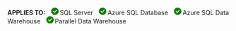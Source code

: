 <Token>**APPLIES TO:** ![yes](media/yes.png)SQL Server ![yes](media/yes.png)Azure SQL Database ![yes](media/yes.png)Azure SQL Data Warehouse ![yes](media/yes.png)Parallel Data Warehouse </Token>
